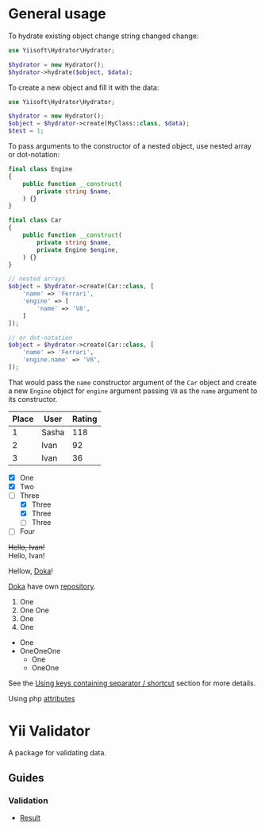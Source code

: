 # General usage

To hydrate existing object change string changed change:

```php
use Yiisoft\Hydrator\Hydrator;

$hydrator = new Hydrator();
$hydrator->hydrate($object, $data);
```

To create a new object and fill it with the data:

```php
use Yiisoft\Hydrator\Hydrator;

$hydrator = new Hydrator();
$object = $hydrator->create(MyClass::class, $data);
$test = 1;
```

To pass arguments to the constructor of a nested object, use nested array or dot-notation:

```php
final class Engine
{
    public function __construct(
        private string $name,
    ) {}
}

final class Car
{
    public function __construct(
        private string $name,
        private Engine $engine,
    ) {}
}

// nested arrays
$object = $hydrator->create(Car::class, [
    'name' => 'Ferrari',
    'engine' => [
        'name' => 'V8',
    ]
]);

// or dot-notation
$object = $hydrator->create(Car::class, [
    'name' => 'Ferrari',
    'engine.name' => 'V8',
]);
```

That would pass the `name` constructor argument of the `Car` object and create a new `Engine` object for `engine`
argument passing `V8` as the `name` argument to its constructor.

| Place | User     | Rating  |
|-------|----------|---------|
| 1     | Sasha    | 118     |
| 2     | Ivan     | 92      |
| 3     | Ivan     | 36      |

- [x] One
- [x] Two
- [ ] Three
    - [x] Three
    - [x] Three
    - [ ] Three
- [ ] Four

~~Hello, Ivan!~~\
Hello, Ivan!

Hellow, [Doka](https://doka.guide "Page about web-dev")!

[Doka][1] have own [repository][repo].

1. One
1. One One
1. One
1. One


* One
* OneOneOne
    * One
    * OneOne

See the [Using keys containing separator / shortcut][shortcut] section for more
details.

Using php [attributes][attr]

# Yii Validator

A package for validating data.

## Guides

### Validation

- [Result](index.rst)


[shortcut]: built-in-rules-nested.md#using-keys-containing-separator--shortcut
[attr]: built-in-rules-nested.md#using-php-attributes
[1]: https://doka.guide "Энциклопедия про web-dev"
[repo]: https://github.com/doka-guide "Репозиторий Доки"